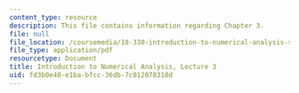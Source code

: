 ```yaml
---
content_type: resource
description: This file contains information regarding Chapter 3.
file: null
file_location: /coursemedia/18-330-introduction-to-numerical-analysis-spring-2012/fd3b0e48e1babfcc36db7c012078318d_MIT18_330S12_Chapter3.pdf
file_type: application/pdf
resourcetype: Document
title: Introduction to Numerical Analysis, Lecture 3
uid: fd3b0e48-e1ba-bfcc-36db-7c012078318d
---
```

